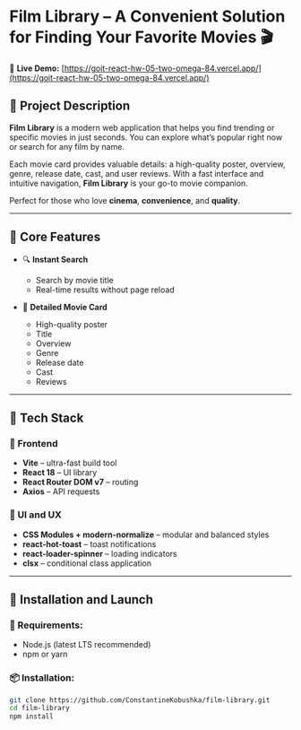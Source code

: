 # Film Library – A Convenient Solution for Finding Your Favorite Movies 🎬

🔗 **Live Demo:** [https://goit-react-hw-05-two-omega-84.vercel.app/](https://goit-react-hw-05-two-omega-84.vercel.app/)

## 🔎 Project Description

**Film Library** is a modern web application that helps you find trending or specific movies in just seconds. You can explore what’s popular right now or search for any film by name.

Each movie card provides valuable details: a high-quality poster, overview, genre, release date, cast, and user reviews. With a fast interface and intuitive navigation, **Film Library** is your go-to movie companion.

Perfect for those who love **cinema**, **convenience**, and **quality**.

---

## 🌟 Core Features

- 🔍 **Instant Search**

  - Search by movie title
  - Real-time results without page reload

- 📄 **Detailed Movie Card**
  - High-quality poster
  - Title
  - Overview
  - Genre
  - Release date
  - Cast
  - Reviews

---

## 🧰 Tech Stack

### 🔨 Frontend

- **Vite** – ultra-fast build tool
- **React 18** – UI library
- **React Router DOM v7** – routing
- **Axios** – API requests

### 🎨 UI and UX

- **CSS Modules + modern-normalize** – modular and balanced styles
- **react-hot-toast** – toast notifications
- **react-loader-spinner** – loading indicators
- **clsx** – conditional class application

---

## 🚀 Installation and Launch

### 🔧 Requirements:

- Node.js (latest LTS recommended)
- npm or yarn

### 📦 Installation:

```bash
git clone https://github.com/ConstantineKobushka/film-library.git
cd film-library
npm install
```
